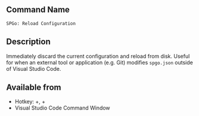 
## Command Name
`SPGo: Reload Configuration`

## Description
Immediately discard the current configuration and reload from disk. Useful for when an external tool or application (e.g. Git) modifies `spgo.json` outside of Visual Studio Code.

## Available from
* Hotkey: <alt>+<r>, <alt>+<c>
* Visual Studio Code Command Window